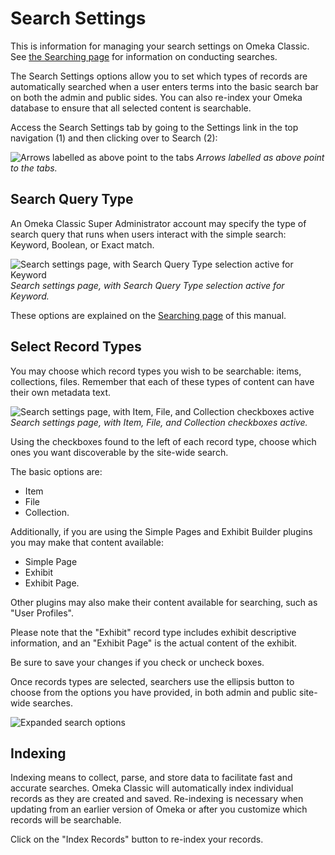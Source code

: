 # Search Settings

This is information for managing your search settings on Omeka Classic. See [the Searching page](../../GettingStarted/Searching.md) for information on conducting searches.

The Search Settings options allow you to set which types of records are automatically searched when a user enters terms into the basic search bar on both the admin and public sides. You can also re-index your Omeka database to ensure that all selected content is searchable.

Access the Search Settings tab by going to the Settings link in the top navigation (1) and then clicking over to Search (2):

![Arrows labelled as above point to the tabs](../../doc_files/searchsettingsloc.png)
*Arrows labelled as above point to the tabs.*

## Search Query Type
An Omeka Classic Super Administrator account may specify the type of search query that runs when users interact with the simple search: Keyword, Boolean, or Exact match. 

![Search settings page, with Search Query Type selection active for Keyword](../../doc_files/SearchQueryType.png)
*Search settings page, with Search Query Type selection active for Keyword.*

These options are explained on the [Searching page](../../GettingStarted/Searching.md#search-options) of this manual. 

## Select Record Types

You may choose which record types you wish to be searchable: items, collections, files. Remember that each of these types of content can have their own metadata text. 

![Search settings page, with Item, File, and Collection checkboxes active](../../doc_files/Searchsettings.png)
*Search settings page, with Item, File, and Collection checkboxes active.*

Using the checkboxes found to the left of each record type, choose which ones you want discoverable by the site-wide search. 

The basic options are: 

- Item
- File
- Collection.

Additionally, if you are using the Simple Pages and Exhibit Builder plugins you may make that content available:

- Simple Page
- Exhibit
- Exhibit Page. 

Other plugins may also make their content available for searching, such as "User Profiles".

Please note that the "Exhibit" record type includes exhibit descriptive information, and an "Exhibit Page" is the actual content of the exhibit.

Be sure to save your changes if you check or uncheck boxes. 

Once records types are selected, searchers use the ellipsis button to choose from the options you have provided, in both admin and public site-wide searches.

![Expanded search options](../../doc_files/searchExpanded.png)

## Indexing 

Indexing means to collect, parse, and store data to facilitate fast and accurate searches. Omeka Classic will automatically index individual records as they are created and saved. Re-indexing is necessary when updating from an earlier version of Omeka or after you customize which records will be searchable.

Click on the "Index Records" button to re-index your records.

